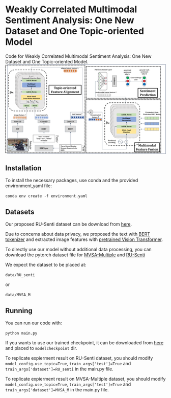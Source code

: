 # Weakly Correlated Multimodal Sentiment Analysis: One New Dataset and One Topic-oriented Model
Code for Weakly Correlated Multimodal Sentiment Analysis: One New Dataset and One Topic-oriented Model.
![TOM](/pics/TOM.png)
## Installation

To install the necessary packages, use conda and the provided environment,yaml file:

`conda env create -f environment.yaml`

## Datasets

Our proposed RU-Senti dataset can be download from [here](https://drive.google.com/file/d/1ED1SHlYRVhduDi14-f2Xp0Mk35PdjQJU/view?usp=drive_link).

Due to concerns about data privacy, we proposed the text with [BERT tokenizer](https://huggingface.co/docs/transformers/model_doc/bert#transformers.BertTokenizer) 
and extracted image features with [pretrained Vision Transformer](https://huggingface.co/google/vit-base-patch16-224).

To directly use our model without additional data processing, you can download the pytorch dataset file for [MVSA-Multiple](https://drive.google.com/drive/folders/13ZHv2d4LJa446_cZEUKMpSur7eCk3pC3?usp=drive_link) and [RU-Senti](https://drive.google.com/drive/folders/1RyU3uTA1Hbm3XxUmyvUX6q9LnSigm21T?usp=drive_link)


We expect the dataset to be placed at:

`data/RU_senti`

or

`data/MVSA_M`

## Running
You can run our code with:

`python main.py`

If you wants to use our trained checkpoint, it can be downloaded from [here](https://drive.google.com/drive/folders/10Joh7Ee-0z4wAB4fIbTzbLwb45Y9YNwI?usp=drive_link) and placed to `modelcheckpoint` dir.

To replicate expierment result on RU-Senti dataset, you should modify `model_config.use_topic=True`, `train_args['test']=True` and `train_args['dataset']=RU_senti` in the main.py file. 

To replicate expierment result on MVSA-Multiple dataset, you should modify `model_config.use_topic=True`, `train_args['test']=True` and `train_args['dataset']=MVSA_M` in the main.py file.

